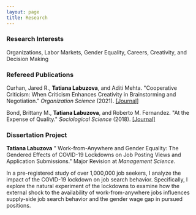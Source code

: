 ```yaml
---
layout: page
title: Research
---
```



### Research Interests
Organizations, Labor Markets, Gender Equality, Careers, Creativity, and Decision Making

### Refereed Publications

Curhan, Jared R., <span style="color:#000000"><b>Tatiana Labuzova</b></span>, and Aditi Mehta. "Cooperative Criticism: When Criticism Enhances Creativity in Brainstorming and Negotiation." _Organization Science_ (2021). [[Journal]](https://doi.org/10.1287/orsc.2020.1420)

Bond, Brittany M., <span style="color:#000000"><b>Tatiana Labuzova</b></span>, and Roberto M. Fernandez. "At the Expense of Quality." _Sociological Science_ (2018). [[Journal]](https://doi.org/10.15195/v5.a17)

### Dissertation Project

<span style="color:#000000"><b>Tatiana Labuzova</b></span> " Work-from-Anywhere and Gender Equality: The Gendered Effects of COVID-19 Lockdowns on Job Posting Views and Application Submissions." Major Revision at _Management Science_. 

<p>In a pre-registered study of over 1,000,000 job seekers, I analyze the impact of the COVID-19 lockdown on job search behavior. Specifically, I explore the natural experiment of the lockdowns to examine how the external shock to the availability of work-from-anywhere jobs influences supply-side job search behavior and the gender wage gap in pursued positions.</p>

